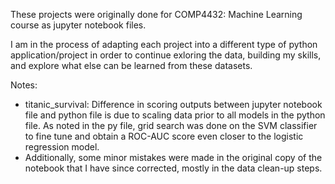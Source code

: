 These projects were originally done for COMP4432: Machine Learning course as jupyter notebook files.

I am in the process of adapting each project into a different type of python application/project in order to continue exloring the data, building my skills, and explore what else can be learned from these datasets.

Notes:
- titanic_survival: Difference in scoring outputs between jupyter notebook file and python file is due to scaling data prior to all models in the python file. As noted in the py file, grid search was done on the SVM classifier to fine tune and obtain a ROC-AUC score even closer to the logistic regression model.
- Additionally, some minor mistakes were made in the original copy of the notebook that I have since corrected, mostly in the data clean-up steps.
